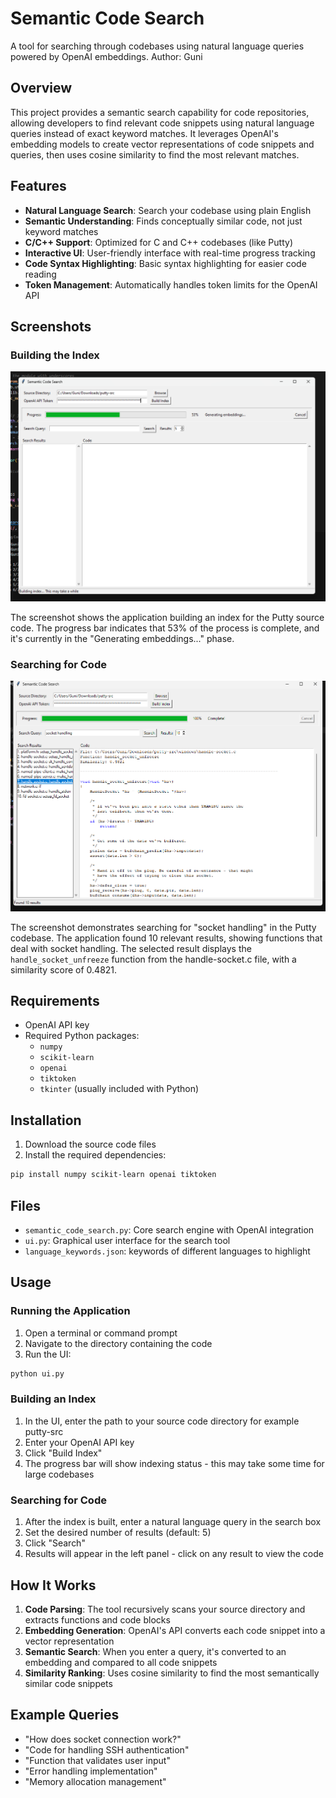 # Semantic Code Search

A tool for searching through codebases using natural language queries powered by OpenAI embeddings.
Author: Guni 

## Overview

This project provides a semantic search capability for code repositories, allowing developers to find relevant code snippets using natural language queries instead of exact keyword matches. It leverages OpenAI's embedding models to create vector representations of code snippets and queries, then uses cosine similarity to find the most relevant matches.

## Features

- **Natural Language Search**: Search your codebase using plain English
- **Semantic Understanding**: Finds conceptually similar code, not just keyword matches
- **C/C++ Support**: Optimized for C and C++ codebases (like Putty)
- **Interactive UI**: User-friendly interface with real-time progress tracking
- **Code Syntax Highlighting**: Basic syntax highlighting for easier code reading
- **Token Management**: Automatically handles token limits for the OpenAI API

## Screenshots

### Building the Index
![Index Building Process](ui_images/build.png)

The screenshot shows the application building an index for the Putty source code. The progress bar indicates that 53% of the process is complete, and it's currently in the "Generating embeddings..." phase.

### Searching for Code
![Search Results](ui_images/search.png)

The screenshot demonstrates searching for "socket handling" in the Putty codebase. The application found 10 relevant results, showing functions that deal with socket handling. The selected result displays the `handle_socket_unfreeze` function from the handle-socket.c file, with a similarity score of 0.4821.

## Requirements

- OpenAI API key
- Required Python packages:
  - `numpy`
  - `scikit-learn`
  - `openai`
  - `tiktoken`
  - `tkinter` (usually included with Python)

## Installation

1. Download the source code files
2. Install the required dependencies:

```bash
pip install numpy scikit-learn openai tiktoken
```

## Files

- `semantic_code_search.py`: Core search engine with OpenAI integration
- `ui.py`: Graphical user interface for the search tool
- `language_keywords.json`: keywords of different languages to highlight

## Usage

### Running the Application

1. Open a terminal or command prompt
2. Navigate to the directory containing the code
3. Run the UI:

```bash
python ui.py
```

### Building an Index

1. In the UI, enter the path to your source code directory for example putty-src
2. Enter your OpenAI API key
3. Click "Build Index"
4. The progress bar will show indexing status - this may take some time for large codebases

### Searching for Code

1. After the index is built, enter a natural language query in the search box
2. Set the desired number of results (default: 5)
3. Click "Search"
4. Results will appear in the left panel - click on any result to view the code

## How It Works

1. **Code Parsing**: The tool recursively scans your source directory and extracts functions and code blocks
2. **Embedding Generation**: OpenAI's API converts each code snippet into a vector representation
3. **Semantic Search**: When you enter a query, it's converted to an embedding and compared to all code snippets
4. **Similarity Ranking**: Uses cosine similarity to find the most semantically similar code snippets

## Example Queries

- "How does socket connection work?"
- "Code for handling SSH authentication"
- "Function that validates user input"
- "Error handling implementation"
- "Memory allocation management"